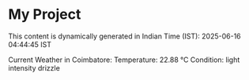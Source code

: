 # My Project

This content is dynamically generated in Indian Time (IST): 2025-06-16 04:44:45 IST


Current Weather in Coimbatore:
Temperature: 22.88 °C
Condition: light intensity drizzle
